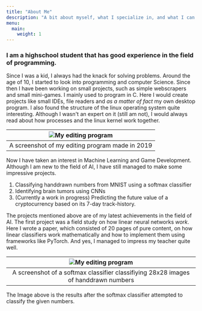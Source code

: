 ```yaml
---
title: "About Me"
description: "A bit about myself, what I specialize in, and what I can bring to the table"
menu:
  main:
    weight: 1
---
```

### I am a highschool student that has good experience in the field of programming.
Since I was a kid, I always had the knack for solving problems. Around the age of 10, I started to look into programming and computer Science. Since then I have been working on small projects, such as simple webscrapers and small mini-games. I mainly used to program in C. Here I would create projects like small IDEs, file readers and _as a matter of fact_ my own desktop program. I also found the structure of the linux operating system quite interesting. Although I wasn't an expert on it (still am not), I would always read about how processes and the linux kernel work together. 

| ![My editing program](/clip.png) |
|:--:|
| A screenshot of my editing program made in 2019 |

Now I have taken an interest in Machine Learning and Game Development. Although I am new to the field of AI, I have still managed to make some impressive projects.
1. Classifying handdrawn numbers from MNIST using a softmax classifier
2. Identifying brain tumors using CNNs
3. (Currently a work in progress) Predicting the future value of a cryptocurrency based on its 7-day track-history.

The projects mentioned above are of my latest achievements in the field of AI. The first project was a field study on how linear neural networks _work_. Here I wrote a paper, which consisted of 20 pages of pure content, on how linear classifiers work mathematically and how to implement them using frameworks like PyTorch. And yes, I managed to impress my teacher quite well.

| ![My editing program](/image.png) |
|:--:|
| A screenshot of a softmax classifier classifiying 28x28 images of handdrawn numbers |

The Image above is the results after the softmax classifier attempted to classify the given numbers.